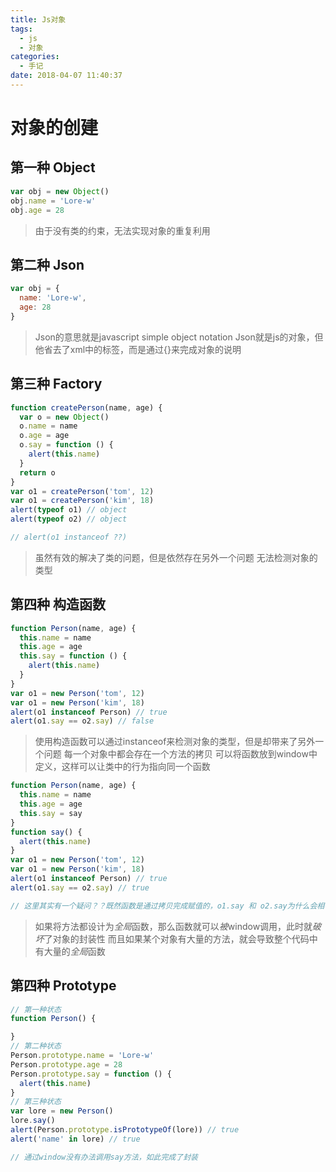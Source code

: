 ```yaml
---
title: Js对象
tags:
  - js
  - 对象
categories:
  - 手记
date: 2018-04-07 11:40:37
---
```



# 对象的创建

## 第一种 Object
```js
var obj = new Object()
obj.name = 'Lore-w'
obj.age = 28
```

> 由于没有类的约束，无法实现对象的重复利用

<!-- more -->

## 第二种 Json
```js
var obj = {
  name: 'Lore-w',
  age: 28
}
```
> Json的意思就是javascript simple object notation
> Json就是js的对象，但他省去了xml中的标签，而是通过{}来完成对象的说明

## 第三种 Factory

```js
function createPerson(name, age) {
  var o = new Object()
  o.name = name
  o.age = age
  o.say = function () {
    alert(this.name)
  }
  return o
}
var o1 = createPerson('tom', 12)
var o1 = createPerson('kim', 18)
alert(typeof o1) // object
alert(typeof o2) // object

// alert(o1 instanceof ??)
```

> 虽然有效的解决了类的问题，但是依然存在另外一个问题
> 无法检测对象的类型

## 第四种 构造函数

```js
function Person(name, age) {
  this.name = name
  this.age = age
  this.say = function () {
    alert(this.name)
  }
}
var o1 = new Person('tom', 12)
var o1 = new Person('kim', 18)
alert(o1 instanceof Person) // true
alert(o1.say == o2.say) // false

```

> 使用构造函数可以通过instanceof来检测对象的类型，但是却带来了另外一个问题
> 每一个对象中都会存在一个方法的拷贝
> 可以将函数放到window中定义，这样可以让类中的行为指向同一个函数

```js
function Person(name, age) {
  this.name = name
  this.age = age
  this.say = say
}
function say() {
  alert(this.name)
}
var o1 = new Person('tom', 12)
var o1 = new Person('kim', 18)
alert(o1 instanceof Person) // true
alert(o1.say == o2.say) // true

// 这里其实有一个疑问？？既然函数是通过拷贝完成赋值的，o1.say 和 o2.say为什么会相等？
```

> 如果将方法都设计为*全局*函数，那么函数就可以*被*window调用，此时就*破坏*了对象的封装性
> 而且如果某个对象有大量的方法，就会导致整个代码中有大量的*全局*函数

## 第四种 Prototype

```js
// 第一种状态
function Person() {

}
// 第二种状态
Person.prototype.name = 'Lore-w'
Person.prototype.age = 28
Person.prototype.say = function () {
  alert(this.name)
}
// 第三种状态
var lore = new Person()
lore.say()
alert(Person.prototype.isPrototypeOf(lore)) // true
alert('name' in lore) // true

// 通过window没有办法调用say方法，如此完成了封装
```